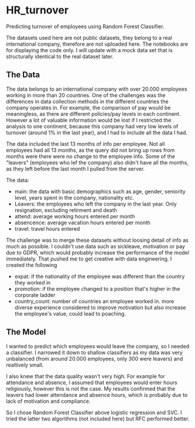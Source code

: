 # HR_turnover
Predicting turnover of employees using Random Forest Classifier. 

The datasets used here are not public datasets, they belong to a real international company, therefore are not uploaded here. 
The notebooks are for displaying the code only. I will update with a mock data set that is structurally identical to the real dataset later. 

## The Data 
The data belongs to an international company with over 20.000 employees working in more than 20 countries. One of the challenges was the differences in data collection methods in the different countries the company operates in. For example, the comparison of pay would be meaningless, as there are different policies/pay levels in each continent. However a lot of valuable information would be lost if I restricted the analysis to one continent, because this company had very low levels of turnover (around 1% in the last year), and I had to include all the data I had. 

The data included the last 13 months of info per employee. Not all employees had all 13 months, as the query did not bring up rows from months were there were no change to the employee info. Some of the "leavers" (employees who lef the company) also didn't have all the months, as they left before the last month I pulled from the server. 

The data:
* main: the data with basic demographics such as age, gender, seniority level, years spent in the company, nationality etc.
* Leavers: the employees who left the company in the last year. Only resignation, excluding retirment and death
* attend: average working hours entered per month
* absencence: average vacation hours entered per month
* travel: travel hours entered

The challenge was to merge these datasets without loosing detail of info as much as possible. I couldn't use data such as sickleave, motivation or pay due to GDPR, which would probably increase the performance of the model immediately. That pushed me to get creative with data engineering. I created the following 

* expat: if the nationality of the employee was different than the country they worked in 
* promotion: if the employee changed to a position that's higher in the corporate ladder
* country_count: number of countries an employee worked in. more diverse experience considered to improve motivation but also increase the employee's value, could lead to poaching. 

## The Model

I wanted to predict which employees would leave the company, so I needed a classifier. I narrowed it down to shallow classifiers as my data was very unbalanced (from around 20.000 employees, only 300 were leavers) and realtively small. 

I also knew that the data quality wasn't very high. For example for attendance and absence, I assumed that employees would enter hours religiously, however this is not the case. My results confirmed that the leavers had lower attendance and absence hours, which is probably due to lack of motivation and compliance. 

So I chose Random Forest Classifier above logistic regression and SVC. I tried the latter two algorithms (not included here) but RFC performed better. 

